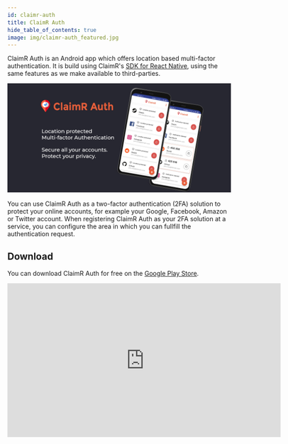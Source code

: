 ```yaml
---
id: claimr-auth
title: ClaimR Auth
hide_table_of_contents: true
image: img/claimr-auth_featured.jpg
---
```


ClaimR Auth is an Android app which offers location based multi-factor authentication.
It is build using ClaimR's [SDK for React Native](/docs/react-native), using the same features as we make available to third-parties.

![](../static/img/claimr-auth_featured.jpg)

You can use ClaimR Auth as a two-factor authentication (2FA) solution to protect your online accounts, for example your Google, Facebook, Amazon or Twitter account.
When registering ClaimR Auth as your 2FA solution at a service, you can configure the area in which you can fullfill the authentication request.

## Download

You can download ClaimR Auth for free on the [Google Play Store][claimr-auth-google-play].

<div align="center">
    <iframe src="https://www.youtube-nocookie.com/embed/kEtMKDenrYU?vq=hd1080&modestbranding=1" width="616" height="347" frameborder="0"></iframe>
</div>

[claimr-auth-google-play]: https://play.google.com/store/apps/details?id=tools.claimr.auth
